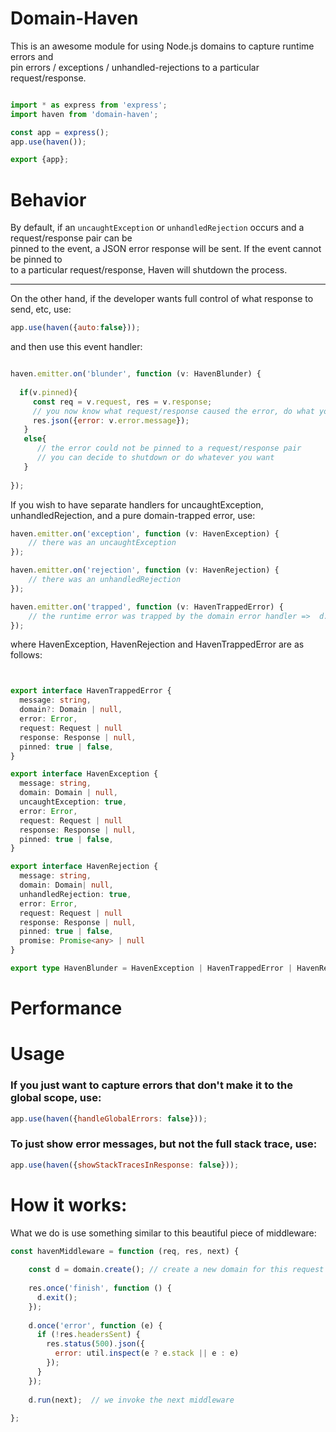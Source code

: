 

# Domain-Haven

This is an awesome module for using Node.js domains to capture runtime errors and <br>
pin errors / exceptions / unhandled-rejections to a particular request/response.

```js

import * as express from 'express';
import haven from 'domain-haven';

const app = express();
app.use(haven());

export {app};

```

# Behavior

By default, if an `uncaughtException` or `unhandledRejection` occurs and a request/response pair can be 
<br>
pinned to the event, a JSON error response will be sent.  If the event cannot be pinned to
<br>
to a particular request/response, Haven will shutdown the process.

_______________________________________________

On the other hand, if the developer wants full control of what response to send, etc, use:

```js
app.use(haven({auto:false}));
```

and then use this event handler:

```js

haven.emitter.on('blunder', function (v: HavenBlunder) {  
  
  if(v.pinned){
     const req = v.request, res = v.response;
     // you now know what request/response caused the error, do what you want with that info
     res.json({error: v.error.message});
   }
   else{
      // the error could not be pinned to a request/response pair
      // you can decide to shutdown or do whatever you want
   }
   
});
```

If you wish to have separate handlers for uncaughtException, unhandledRejection, and a pure domain-trapped error, use:

```js
haven.emitter.on('exception', function (v: HavenException) {
    // there was an uncaughtException
});

haven.emitter.on('rejection', function (v: HavenRejection) {
    // there was an unhandledRejection
});

haven.emitter.on('trapped', function (v: HavenTrappedError) {
    // the runtime error was trapped by the domain error handler =>  d.once('error', function(e){});
});

```

where HavenException, HavenRejection and HavenTrappedError are as follows:

```typescript


export interface HavenTrappedError {
  message: string,
  domain?: Domain | null,
  error: Error,
  request: Request | null
  response: Response | null,
  pinned: true | false,
}

export interface HavenException {
  message: string,
  domain: Domain | null,
  uncaughtException: true,
  error: Error,
  request: Request | null
  response: Response | null,
  pinned: true | false,
}

export interface HavenRejection {
  message: string,
  domain: Domain| null,
  unhandledRejection: true,
  error: Error,
  request: Request | null
  response: Response | null,
  pinned: true | false,
  promise: Promise<any> | null
}

export type HavenBlunder = HavenException | HavenTrappedError | HavenRejection;

```



# Performance



# Usage



### If you just want to capture errors that don't make it to the global scope, use:

```js
app.use(haven({handleGlobalErrors: false}));
```

### To just show error messages, but not the full stack trace, use:

```js
app.use(haven({showStackTracesInResponse: false}));
```



# How it works:

What we do is use something similar to this beautiful piece of middleware:

```js 
const havenMiddleware = function (req, res, next) {
    
    const d = domain.create(); // create a new domain for this request
    
    res.once('finish', function () {
      d.exit();
    });
    
    d.once('error', function (e) {
      if (!res.headersSent) {
        res.status(500).json({
          error: util.inspect(e ? e.stack || e : e)
        });
      }
    });
    
    d.run(next);  // we invoke the next middleware
    
};

```
